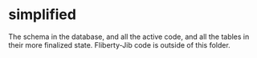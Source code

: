 # simplified

The schema in the database, and all the active code, and all the tables in their more finalized state. Fliberty-Jib code is outside of this folder.
